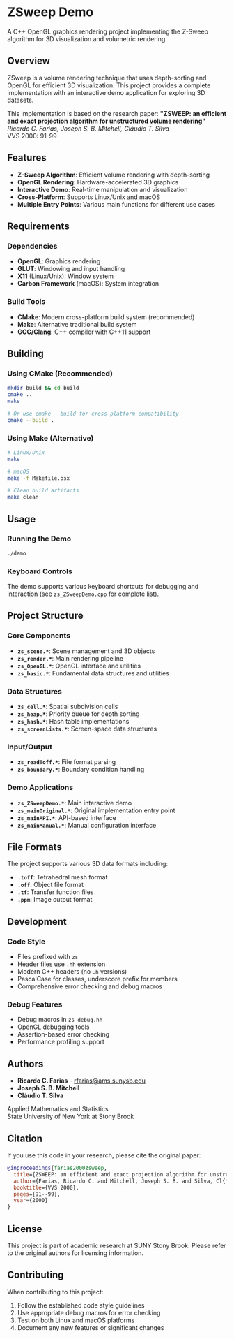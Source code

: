 # ZSweep Demo

A C++ OpenGL graphics rendering project implementing the Z-Sweep algorithm for 3D visualization and volumetric rendering.

## Overview

ZSweep is a volume rendering technique that uses depth-sorting and OpenGL for efficient 3D visualization. This project provides a complete implementation with an interactive demo application for exploring 3D datasets.

This implementation is based on the research paper:
**"ZSWEEP: an efficient and exact projection algorithm for unstructured volume rendering"**  
*Ricardo C. Farias, Joseph S. B. Mitchell, Cláudio T. Silva*  
VVS 2000: 91-99

## Features

- **Z-Sweep Algorithm**: Efficient volume rendering with depth-sorting
- **OpenGL Rendering**: Hardware-accelerated 3D graphics
- **Interactive Demo**: Real-time manipulation and visualization
- **Cross-Platform**: Supports Linux/Unix and macOS
- **Multiple Entry Points**: Various main functions for different use cases

## Requirements

### Dependencies
- **OpenGL**: Graphics rendering
- **GLUT**: Windowing and input handling
- **X11** (Linux/Unix): Window system
- **Carbon Framework** (macOS): System integration

### Build Tools
- **CMake**: Modern cross-platform build system (recommended)
- **Make**: Alternative traditional build system
- **GCC/Clang**: C++ compiler with C++11 support

## Building

### Using CMake (Recommended)
```bash
mkdir build && cd build
cmake ..
make

# Or use cmake --build for cross-platform compatibility
cmake --build .
```

### Using Make (Alternative)
```bash
# Linux/Unix
make

# macOS
make -f Makefile.osx

# Clean build artifacts
make clean
```

## Usage

### Running the Demo
```bash
./demo
```

### Keyboard Controls
The demo supports various keyboard shortcuts for debugging and interaction (see `zs_ZSweepDemo.cpp` for complete list).

## Project Structure

### Core Components
- **`zs_scene.*`**: Scene management and 3D objects
- **`zs_render.*`**: Main rendering pipeline
- **`zs_OpenGL.*`**: OpenGL interface and utilities
- **`zs_basic.*`**: Fundamental data structures and utilities

### Data Structures
- **`zs_cell.*`**: Spatial subdivision cells
- **`zs_heap.*`**: Priority queue for depth sorting
- **`zs_hash.*`**: Hash table implementations
- **`zs_screenLists.*`**: Screen-space data structures

### Input/Output
- **`zs_readToff.*`**: File format parsing
- **`zs_boundary.*`**: Boundary condition handling

### Demo Applications
- **`zs_ZSweepDemo.*`**: Main interactive demo
- **`zs_mainOriginal.*`**: Original implementation entry point
- **`zs_mainAPI.*`**: API-based interface
- **`zs_mainManual.*`**: Manual configuration interface

## File Formats

The project supports various 3D data formats including:
- **`.toff`**: Tetrahedral mesh format
- **`.off`**: Object file format
- **`.tf`**: Transfer function files
- **`.ppm`**: Image output format

## Development

### Code Style
- Files prefixed with `zs_`
- Header files use `.hh` extension
- Modern C++ headers (no `.h` versions)
- PascalCase for classes, underscore prefix for members
- Comprehensive error checking and debug macros

### Debug Features
- Debug macros in `zs_debug.hh`
- OpenGL debugging tools
- Assertion-based error checking
- Performance profiling support

## Authors

- **Ricardo C. Farias** - rfarias@ams.sunysb.edu
- **Joseph S. B. Mitchell**
- **Cláudio T. Silva**

Applied Mathematics and Statistics  
State University of New York at Stony Brook

## Citation

If you use this code in your research, please cite the original paper:

```bibtex
@inproceedings{farias2000zsweep,
  title={ZSWEEP: an efficient and exact projection algorithm for unstructured volume rendering},
  author={Farias, Ricardo C. and Mitchell, Joseph S. B. and Silva, Cl{\'a}udio T.},
  booktitle={VVS 2000},
  pages={91--99},
  year={2000}
}
```

## License

This project is part of academic research at SUNY Stony Brook. Please refer to the original authors for licensing information.

## Contributing

When contributing to this project:
1. Follow the established code style guidelines
2. Use appropriate debug macros for error checking
3. Test on both Linux and macOS platforms
4. Document any new features or significant changes

